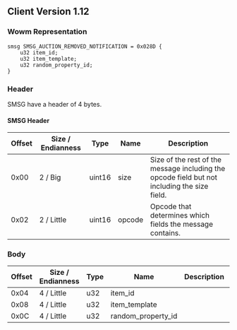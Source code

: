 ## Client Version 1.12

### Wowm Representation
```rust,ignore
smsg SMSG_AUCTION_REMOVED_NOTIFICATION = 0x028D {
    u32 item_id;
    u32 item_template;
    u32 random_property_id;
}
```
### Header
SMSG have a header of 4 bytes.

#### SMSG Header
| Offset | Size / Endianness | Type   | Name   | Description |
| ------ | ----------------- | ------ | ------ | ----------- |
| 0x00   | 2 / Big           | uint16 | size   | Size of the rest of the message including the opcode field but not including the size field.|
| 0x02   | 2 / Little        | uint16 | opcode | Opcode that determines which fields the message contains.|

### Body

| Offset | Size / Endianness | Type | Name | Description | Comment |
| ------ | ----------------- | ---- | ---- | ----------- | ------- |
| 0x04 | 4 / Little | u32 | item_id |  |  |
| 0x08 | 4 / Little | u32 | item_template |  |  |
| 0x0C | 4 / Little | u32 | random_property_id |  |  |

